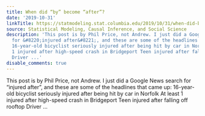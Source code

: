 ```yaml
---
title: When did “by” become “after”?
date: '2019-10-31'
linkTitle: https://statmodeling.stat.columbia.edu/2019/10/31/when-did-by-become-after/
source: Statistical Modeling, Causal Inference, and Social Science
description: 'This post is by Phil Price, not Andrew. I just did a Google News search
  for &#8220;injured after&#8221;, and these are some of the headlines that came up:
  16-year-old bicyclist seriously injured after being hit by car in Norfolk At least
  1 injured after high-speed crash in Bridgeport Teen injured after falling off rooftop
  Driver ...'
disable_comments: true
---
```

This post is by Phil Price, not Andrew. I just did a Google News search for &#8220;injured after&#8221;, and these are some of the headlines that came up: 16-year-old bicyclist seriously injured after being hit by car in Norfolk At least 1 injured after high-speed crash in Bridgeport Teen injured after falling off rooftop Driver ...